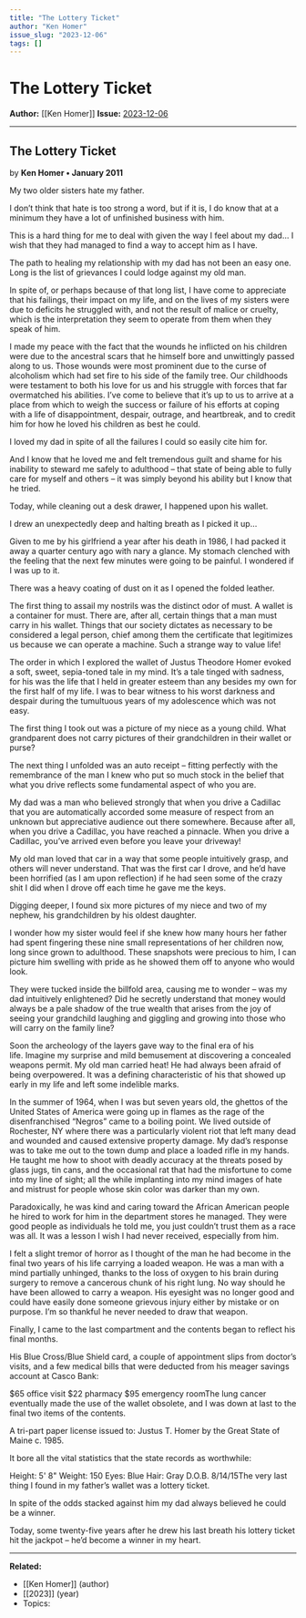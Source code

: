 ```yaml
---
title: "The Lottery Ticket"
author: "Ken Homer"
issue_slug: "2023-12-06"
tags: []
---
```


# The Lottery Ticket

**Author:** [[Ken Homer]]
**Issue:** [2023-12-06](https://plex.collectivesensecommons.org/2023-12-06/)

---

## The Lottery Ticket
by **Ken Homer • January 2011**

My two older sisters hate my father. 

I don’t think that hate is too strong a word, but if it is, I do know that at a minimum they have a lot of unfinished business with him.

This is a hard thing for me to deal with given the way I feel about my dad… I wish that they had managed to find a way to accept him as I have.

The path to healing my relationship with my dad has not been an easy one. Long is the list of grievances I could lodge against my old man.

In spite of, or perhaps because of that long list, I have come to appreciate that his failings, their impact on my life, and on the lives of my sisters were due to deficits he struggled with, and not the result of malice or cruelty, which is the interpretation they seem to operate from them when they speak of him.

I made my peace with the fact that the wounds he inflicted on his children were due to the ancestral scars that he himself bore and unwittingly passed along to us. Those wounds were most prominent due to the curse of alcoholism which had set fire to his side of the family tree. Our childhoods were testament to both his love for us and his struggle with forces that far overmatched his abilities. I’ve come to believe that it’s up to us to arrive at a place from which to weigh the success or failure of his efforts at coping with a life of disappointment, despair, outrage, and heartbreak, and to credit him for how he loved his children as best he could.

I loved my dad in spite of all the failures I could so easily cite him for. 

And I know that he loved me and felt tremendous guilt and shame for his inability to steward me safely to adulthood – that state of being able to fully care for myself and others – it was simply beyond his ability but I know that he tried.

Today, while cleaning out a desk drawer, I happened upon his wallet. 

I drew an unexpectedly deep and halting breath as I picked it up…

Given to me by his girlfriend a year after his death in 1986, I had packed it away a quarter century ago with nary a glance. My stomach clenched with the feeling that the next few minutes were going to be painful. I wondered if I was up to it.

There was a heavy coating of dust on it as I opened the folded leather.

The first thing to assail my nostrils was the distinct odor of must. A wallet is a container for must. There are, after all, certain things that a man must carry in his wallet. Things that our society dictates as necessary to be considered a legal person, chief among them the certificate that legitimizes us because we can operate a machine. Such a strange way to value life!

The order in which I explored the wallet of Justus Theodore Homer evoked a soft, sweet, sepia-toned tale in my mind. It’s a tale tinged with sadness, for his was the life that I held in greater esteem than any besides my own for the first half of my life. I was to bear witness to his worst darkness and despair during the tumultuous years of my adolescence which was not easy.

The first thing I took out was a picture of my niece as a young child. What grandparent does not carry pictures of their grandchildren in their wallet or purse?

The next thing I unfolded was an auto receipt – fitting perfectly with the remembrance of the man I knew who put so much stock in the belief that what you drive reflects some fundamental aspect of who you are.

My dad was a man who believed strongly that when you drive a Cadillac that you are automatically accorded some measure of respect from an unknown but appreciative audience out there somewhere. Because after all, when you drive a Cadillac, you have reached a pinnacle. When you drive a Cadillac, you’ve arrived even before you leave your driveway!

My old man loved that car in a way that some people intuitively grasp, and others will never understand. That was the first car I drove, and he’d have been horrified (as I am upon reflection) if he had seen some of the crazy shit I did when I drove off each time he gave me the keys.

Digging deeper, I found six more pictures of my niece and two of my nephew, his grandchildren by his oldest daughter.

I wonder how my sister would feel if she knew how many hours her father had spent fingering these nine small representations of her children now, long since grown to adulthood. These snapshots were precious to him, I can picture him swelling with pride as he showed them off to anyone who would look.

They were tucked inside the billfold area, causing me to wonder – was my dad intuitively enlightened? Did he secretly understand that money would always be a pale shadow of the true wealth that arises from the joy of seeing your grandchild laughing and giggling and growing into those who will carry on the family line?

Soon the archeology of the layers gave way to the final era of his life. Imagine my surprise and mild bemusement at discovering a concealed weapons permit. My old man carried heat! He had always been afraid of being overpowered. It was a defining characteristic of his that showed up early in my life and left some indelible marks.

In the summer of 1964, when I was but seven years old, the ghettos of the United States of America were going up in flames as the rage of the disenfranchised “Negros” came to a boiling point. We lived outside of Rochester, NY where there was a particularly violent riot that left many dead and wounded and caused extensive property damage. My dad’s response was to take me out to the town dump and place a loaded rifle in my hands. He taught me how to shoot with deadly accuracy at the threats posed by glass jugs, tin cans, and the occasional rat that had the misfortune to come into my line of sight; all the while implanting into my mind images of hate and mistrust for people whose skin color was darker than my own.

Paradoxically, he was kind and caring toward the African American people he hired to work for him in the department stores he managed. They were good people as individuals he told me, you just couldn’t trust them as a race was all. It was a lesson I wish I had never received, especially from him.

I felt a slight tremor of horror as I thought of the man he had become in the final two years of his life carrying a loaded weapon. He was a man with a mind partially unhinged, thanks to the loss of oxygen to his brain during surgery to remove a cancerous chunk of his right lung. No way should he have been allowed to carry a weapon. His eyesight was no longer good and could have easily done someone grievous injury either by mistake or on purpose. I’m so thankful he never needed to draw that weapon.

Finally, I came to the last compartment and the contents began to reflect his final months. 

His Blue Cross/Blue Shield card, a couple of appointment slips from doctor’s visits, and a few medical bills that were deducted from his meager savings account at Casco Bank:

$65 office visit
$22 pharmacy
$95 emergency roomThe lung cancer eventually made the use of the wallet obsolete, and I was down at last to the final two items of the contents.

A tri-part paper license issued to: Justus T. Homer by the Great State of Maine c. 1985.

It bore all the vital statistics that the state records as worthwhile:

Height: 5' 8"
Weight: 150
Eyes: Blue
Hair: Gray
D.O.B. 8/14/15The very last thing I found in my father’s wallet was a lottery ticket.

In spite of the odds stacked against him my dad always believed he could be a winner.

Today, some twenty-five years after he drew his last breath his lottery ticket hit the jackpot – he’d become a winner in my heart.

---

**Related:**
- [[Ken Homer]] (author)
- [[2023]] (year)
- Topics: 

